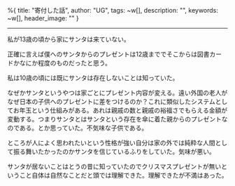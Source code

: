 %{
  title: "寄付した話",
  author: "UG",
  tags: ~w[],
  description: "",
  keywords: ~w[],
  header_image: ""
}

---
私が13歳の頃から家にサンタは来ていない。

正確に言えば僕へのサンタからのプレゼントは12歳まででそこからは図書カードかなにか程度のものだったと思う。

  

私は10歳の頃には既にサンタは存在しないことは知っていた。

なぜかサンタというやつは家ごとにプレゼント内容が変える。遠い外国の老人がなぜ日本の子供へのプレゼントに差をつけるのか？これに類似したシステムとしてお年玉という仕組みがある。あれは親戚の数と親戚の裕福さでもらえる金額が変動する。つまりサンタとはサンタという存在を傘に着た親からのプレゼントなのである。とか思っていた。不気味な子供である。

ところが人によく思われたいという性格が強い自分は家の外では純粋な人間として振る舞いたかったのかサンタを信じているふりをしていた。気味が悪い。

  

サンタが居ないことはとうの昔に知っていたのでクリスマスプレゼントが無いということ自体は自然なことだと頭では理解できた。理解できたが不満はあった。

  


